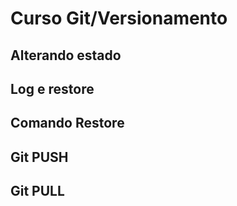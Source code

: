 # Curso Git/Versionamento

## Alterando estado

## Log e restore

## Comando Restore

## Git PUSH

## Git PULL
